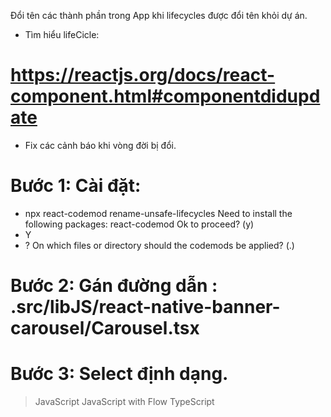 Đổi tên các thành phần trong App khi lifecycles được đổi tên khỏi dự án.
+ Tìm hiểu lifeCicle:
# https://reactjs.org/docs/react-component.html#componentdidupdate

+ Fix các cảnh báo khi vòng đời bị đổi.
# Bước 1: Cài đặt:
+ npx react-codemod rename-unsafe-lifecycles
Need to install the following packages:
  react-codemod
Ok to proceed? (y)
+ Y
+ ? On which files or directory should the codemods be applied? (.) 
# Bước 2: Gán đường dẫn : .src/libJS/react-native-banner-carousel/Carousel.tsx
# Bước 3: Select định dạng.
> JavaScript
  JavaScript with Flow
  TypeScript